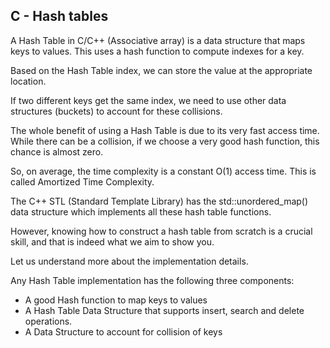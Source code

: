 ## C - Hash tables

A Hash Table in C/C++ (Associative array) is a data structure that maps keys to values. This uses a hash function to compute indexes for a key.

Based on the Hash Table index, we can store the value at the appropriate location.

If two different keys get the same index, we need to use other data structures (buckets) to account for these collisions.

The whole benefit of using a Hash Table is due to its very fast access time. While there can be a collision, if we choose a very good hash function, this chance is almost zero.

So, on average, the time complexity is a constant O(1) access time. This is called Amortized Time Complexity.

The C++ STL (Standard Template Library) has the std::unordered_map() data structure which implements all these hash table functions.

However, knowing how to construct a hash table from scratch is a crucial skill, and that is indeed what we aim to show you.

Let us understand more about the implementation details.

Any Hash Table implementation has the following three components:

- A good Hash function to map keys to values
- A Hash Table Data Structure that supports insert, search and delete operations.
- A Data Structure to account for collision of keys
